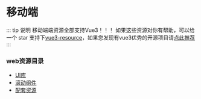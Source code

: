 # 移动端
::: tip 说明
移动端端资源全部支持Vue3！！！
如果这些资源对你有帮助，可以给一个 star 支持下[vue3-resource](https://github.com/hu-snail/vue3-resource)，如果您发现有vue3优秀的开源项目请[点此推荐](https://github.com/hu-snail/vue3-resource/issues/new)
:::

### web资源目录
- [UI库](/platform/mobile/ui)
- [滚动组件](/platform/mobile/scroll)
- [配套资源](/platform/mobile/include)